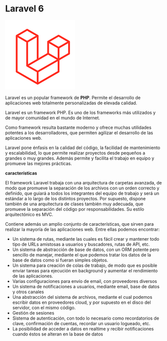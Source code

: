 #  Laravel 6

![laravel](.gitbook/assets/images.png)

Laravel es un popular framework de **PHP**. Permite el desarrollo de aplicaciones web totalmente personalizadas de elevada calidad.

Laravel es un framework PHP. Es uno de los frameworks más utilizados y de mayor comunidad en el mundo de Internet.

Como framework resulta bastante moderno y ofrece muchas utilidades potentes a los desarrolladores, que permiten agilizar el desarrollo de las aplicaciones web.

Laravel pone énfasis en la calidad del código, la facilidad de mantenimiento y escalabilidad, lo que permite realizar proyectos desde pequeños a grandes o muy grandes. Además permite y facilita el trabajo en equipo y promueve las mejores prácticas.

**características** 



El framework Laravel trabaja con una arquitectura de carpetas avanzada, de modo que promueve la separación de los archivos con un orden correcto y definido, que guiará a todos los integrantes del equipo de trabajo y será un estándar a lo largo de los distintos proyectos. Por supuesto, dispone también de una arquitectura de clases también muy adecuada, que promueve la separación del código por responsabilidades. Su estilo arquitectónico es MVC.

Contiene además un amplio conjunto de características, que sirven para realizar la mayoría de las aplicaciones web. Entre ellas podemos encontrar:

* Un sistema de rutas, mediante las cuales es fácil crear y mantener todo tipo de URLs amistosas a usuarios y buscadores, rutas de API, etc.
* Un sistema de abstracción de base de datos, con un ORM potente pero sencillo de manejar, mediante el que podemos tratar los datos de la base de datos como si fueran simples objetos.
* Un sistema para creación de colas de trabajo, de modo que es posible enviar tareas para ejecución en background y aumentar el rendimiento de las aplicaciones.
* Varias configuraciones para envío de email, con proveedores diversos
* Un sistema de notificaciones a usuarios, mediante email, base de datos y otros canales
* Una abstracción del sistema de archivos, mediante el cual podemos escribir datos en proveedores cloud, y por supuesto en el disco del servidor, con el mismo código.
* Gestión de sesiones
* Sistema de autenticación, con todo lo necesario como recordatorios de clave, confirmación de cuentas, recordar un usuario logueado, etc.
* La posibilidad de acceder a datos en realtime y recibir notificaciones cuando éstos se alteran en la base de datos


